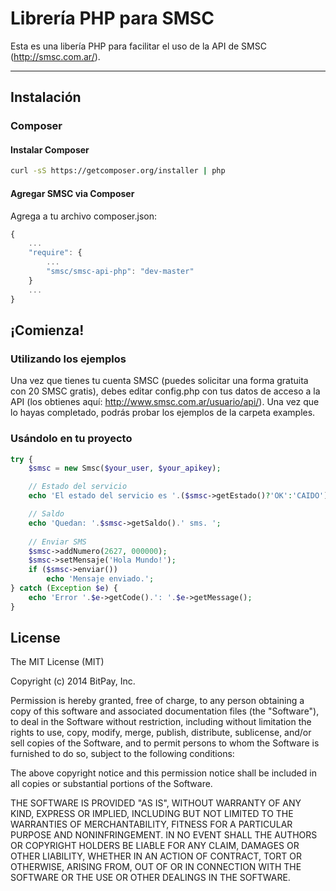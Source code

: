 Librería PHP para SMSC
================

Esta es una libería PHP para facilitar el uso de la API de SMSC (http://smsc.com.ar/).

-----------

## Instalación

### Composer

#### Instalar Composer

```bash
curl -sS https://getcomposer.org/installer | php
```

#### Agregar SMSC via Composer

Agrega a tu archivo composer.json:

```javascript
{
    ...
    "require": {
        ...
        "smsc/smsc-api-php": "dev-master"
    }
    ...
}
```

## ¡Comienza!

### Utilizando los ejemplos

Una vez que tienes tu cuenta SMSC (puedes solicitar una forma gratuita con 20 SMSC gratis), debes
editar config.php con tus datos de acceso a la API (los obtienes aquí: http://www.smsc.com.ar/usuario/api/).
Una vez que lo hayas completado, podrás probar los ejemplos de la carpeta examples.

### Usándolo en tu proyecto

```php
try {
	$smsc = new Smsc($your_user, $your_apikey);

	// Estado del servicio
	echo 'El estado del servicio es '.($smsc->getEstado()?'OK':'CAIDO').'. ';

	// Saldo
	echo 'Quedan: '.$smsc->getSaldo().' sms. ';
	
	// Enviar SMS
	$smsc->addNumero(2627, 000000);
	$smsc->setMensaje('Hola Mundo!');
	if ($smsc->enviar())
		echo 'Mensaje enviado.';
} catch (Exception $e) {
	echo 'Error '.$e->getCode().': '.$e->getMessage();
}
```

## License

The MIT License (MIT)

Copyright (c) 2014 BitPay, Inc.

Permission is hereby granted, free of charge, to any person obtaining a copy
of this software and associated documentation files (the "Software"), to deal
in the Software without restriction, including without limitation the rights
to use, copy, modify, merge, publish, distribute, sublicense, and/or sell
copies of the Software, and to permit persons to whom the Software is
furnished to do so, subject to the following conditions:

The above copyright notice and this permission notice shall be included in all
copies or substantial portions of the Software.

THE SOFTWARE IS PROVIDED "AS IS", WITHOUT WARRANTY OF ANY KIND, EXPRESS OR
IMPLIED, INCLUDING BUT NOT LIMITED TO THE WARRANTIES OF MERCHANTABILITY,
FITNESS FOR A PARTICULAR PURPOSE AND NONINFRINGEMENT. IN NO EVENT SHALL THE
AUTHORS OR COPYRIGHT HOLDERS BE LIABLE FOR ANY CLAIM, DAMAGES OR OTHER
LIABILITY, WHETHER IN AN ACTION OF CONTRACT, TORT OR OTHERWISE, ARISING FROM,
OUT OF OR IN CONNECTION WITH THE SOFTWARE OR THE USE OR OTHER DEALINGS IN THE
SOFTWARE.